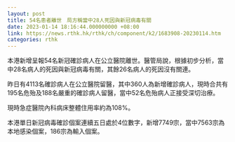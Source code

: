 ```yaml
---
layout: post
title: 54名患者離世　局方稱當中28人死因與新冠病毒有關
date: 2023-01-14 18:16:44.000000000 +08:00
link: https://news.rthk.hk/rthk/ch/component/k2/1683908-20230114.htm
categories: rthk
---
```


本港新增呈報54名新冠確診病人在公立醫院離世。醫管局說，根據初步分析，當中28名病人的死因與新冠病毒有關，其餘26名病人的死因沒有關連。

昨日有4113名確診病人在公立醫院留醫，其中360人為新增確診病人，現時合共有195名危殆及188名嚴重的確診病人留醫，當中52名危殆病人正接受深切治療。

現時急症醫院內科病床整體住用率約為108%。

本港單日新冠病毒確診個案連續五日處於4位數字，新增7749宗，當中7563宗為本地感染個案，186宗為輸入個案。
